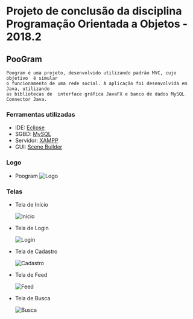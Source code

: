 # Projeto de conclusão da disciplina Programação Orientada a Objetos - 2018.2

## PooGram
	Poogram é uma projeto, desenvolvido utilizando padrão MVC, cujo objetivo  é simular
	o funcionamento de uma rede social. A aplicação foi desenvolvida em Java, utilizando
	as bibliotecas de  interface gráfica JavaFX e banco de dados MySQL Connector Java.

### Ferramentas utilizadas
- IDE: [Eclipse](https://www.eclipse.org/)
- SGBD: [MySQL](https://www.mysql.com/)
- Servidor: [XAMPP](https://www.apachefriends.org/index.html)
- GUI: [Scene Builder](https://gluonhq.com/products/scene-builder/)

### Logo
- Poogram
	![Logo](https://user-images.githubusercontent.com/36522393/54891265-9775a100-4e8b-11e9-9366-21776f8a63d5.png?w=500)




### Telas
- Tela de Início


	![Início](https://user-images.githubusercontent.com/36522393/54892196-60a18a00-4e8f-11e9-8501-9f07cecd9d4e.png?w=500)




- Tela de Login


	![Login](https://user-images.githubusercontent.com/36522393/54891946-36030180-4e8e-11e9-8ce8-d8cd7b226cb5.jpg?w=500)




- Tela de Cadastro


	![Cadastro](https://user-images.githubusercontent.com/36522393/54892426-43b98680-4e90-11e9-8ad4-fed29d9b5e82.png?w=500)




- Tela de Feed


	![Feed](https://user-images.githubusercontent.com/36522393/54891932-22f03180-4e8e-11e9-8aa5-cbd71f279e59.jpg?w=500)




- Tela de Busca


	![Busca](https://user-images.githubusercontent.com/36522393/54892203-6a2af200-4e8f-11e9-8d0e-f1d705a2a57b.png?w=500)

